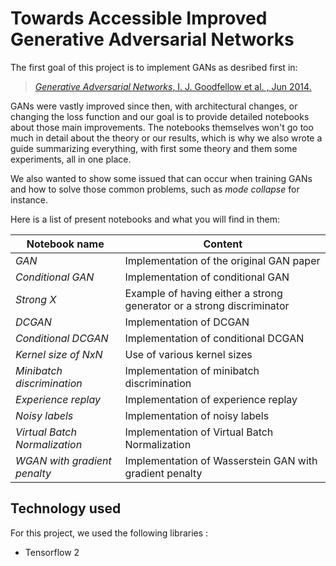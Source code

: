 # Towards Accessible Improved Generative Adversarial Networks

The first goal of this project is to implement GANs as desribed first in:
> [*Generative Adversarial Networks*, I. J. Goodfellow et al. , Jun 2014.](https://arxiv.org/abs/1406.2661)

GANs were vastly improved since then, with architectural changes, or changing the loss function and our goal is to
provide detailed notebooks about those main improvements.
The notebooks themselves won't go too much in detail about the theory or our results, which is why we also wrote a guide summarizing everything,
with first some theory and them some experiments, all in one place.

We also wanted to show some issued that can occur when training GANs and how to solve those common problems, such as *mode collapse* for instance.

Here is a list of present notebooks and what you will find in them:

|Notebook name| Content |
|---|---|
|*GAN*| Implementation of the original GAN paper|
|*Conditional GAN*| Implementation of conditional GAN |
|*Strong X*| Example of having either a strong generator or a strong discriminator |
|*DCGAN*| Implementation of DCGAN |
|*Conditional DCGAN*| Implementation of conditional DCGAN |
|*Kernel size of NxN*| Use of various kernel sizes |
|*Minibatch discrimination*| Implementation of minibatch discrimination |
|*Experience replay*| Implementation of experience replay |
|*Noisy labels*| Implementation of noisy labels |
|*Virtual Batch Normalization*| Implementation of Virtual Batch Normalization |
|*WGAN with gradient penalty*| Implementation of Wasserstein GAN with gradient penalty |

## Technology used

For this project, we used the following libraries :
 - Tensorflow 2 

